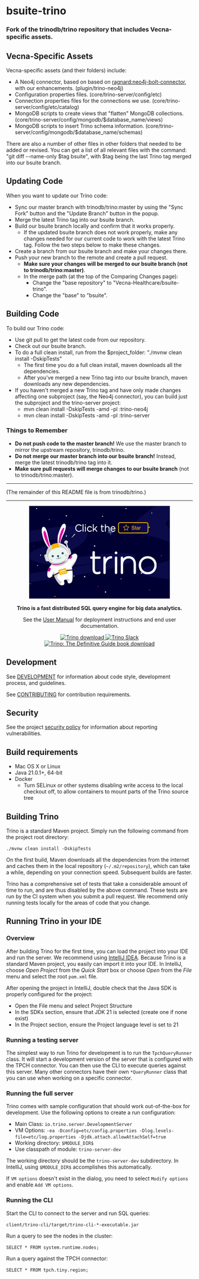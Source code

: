 # bsuite-trino
### Fork of the trinodb/trino repository that includes Vecna-specific assets.

## Vecna-Specific Assets
Vecna-specific assets (and their folders) include:
- A Neo4j connector, based on based on <a href="https://github.com/trinodb/trino/pull/19154">ragnard:neo4j-bolt-connector</a>, with our enhancements. (plugin/trino-neo4j)
- Configuration properties files. (core/trino-server/config/etc)
- Connection properties files for the connections we use. (core/trino-server/config/etc/catalog)
- MongoDB scripts to create views that "flatten" MongoDB collections. (core/trino-server/config/mongodb/$database_name/views)
- MongoDB scripts to insert Trino schema information. (core/trino-server/config/mongodb/$database_name/schemas)

There are also a number of other files in other folders that needed to be added or revised. You can get a list of all relevant files with the command: "git diff --name-only $tag bsuite", with $tag being the last Trino tag merged into our bsuite branch.
  
## Updating Code
When you want to update our Trino code:
- Sync our master branch with trinodb/trino:master by using the "Sync Fork" button and the "Update Branch" button in the popup.
- Merge the latest Trino tag into our bsuite branch.
- Build our bsuite branch locally and confirm that it works properly.
  - If the updated bsuite branch does not work properly, make any changes needed for our current code to work with the latest Trino tag. Follow the two steps below to make these changes.
- Create a branch from our bsuite branch and make your changes there.
- Push your new branch to the remote and create a pull request.
  - <b>Make sure your changes will be merged to our bsuite branch (not to trinodb/trino:master)</b>.
  - In the merge path (at the top of the Comparing Changes page):
    - Change the "base repository" to "Vecna-Healthcare/bsuite-trino".
    - Change the "base" to "bsuite".

## Building Code
To build our Trino code:
- Use git pull to get the latest code from our repository.
- Check out our bsuite branch.
- To do a full clean install, run from the $project_folder: "./mvnw clean install -DskipTests"
  - The first time you do a full clean install, maven downloads all the dependencies.
  - After you've merged a new Trino tag into our bsuite branch, maven downloads any new dependencies.
- If you haven't merged a new Trino tag and have only made changes affecting one subproject (say, the Neo4j connector), you can build just the subproject and the trino-server project:
  - mvn clean install -DskipTests -amd -pl :trino-neo4j
  - mvn clean install -DskipTests -amd -pl :trino-server

### Things to Remember
- <b>Do not push code to the master branch!</b> We use the master branch to mirror the upstream repository, trinodb/trino.
- <b>Do not merge our master branch into our bsuite branch!</b> Instead, merge the latest trinodb/trino tag into it. 
- <b>Make sure pull requests will merge changes to our bsuite branch</b> (not to trinodb/trino:master).

___
(The remainder of this README file is from trinodb/trino.)
___
<p align="center">
    <a href="https://trino.io/"><img alt="Trino Logo" src=".github/homepage.png" /></a>
</p>
<p align="center">
    <b>Trino is a fast distributed SQL query engine for big data analytics.</b>
</p>
<p align="center">
    See the <a href="https://trino.io/docs/current/">User Manual</a> for deployment instructions and end user documentation.
</p>
<p align="center">
   <a href="https://trino.io/download.html">
       <img src="https://img.shields.io/maven-central/v/io.trino/trino-server.svg?label=Trino" alt="Trino download" />
   </a>
   <a href="https://trino.io/slack.html">
       <img src="https://img.shields.io/static/v1?logo=slack&logoColor=959DA5&label=Slack&labelColor=333a41&message=join%20conversation&color=3AC358" alt="Trino Slack" />
   </a>
   <a href="https://trino.io/trino-the-definitive-guide.html">
       <img src="https://img.shields.io/badge/Trino%3A%20The%20Definitive%20Guide-download-brightgreen" alt="Trino: The Definitive Guide book download" />
   </a>
</p>

## Development

See [DEVELOPMENT](.github/DEVELOPMENT.md) for information about code style,
development process, and guidelines.

See [CONTRIBUTING](.github/CONTRIBUTING.md) for contribution requirements.

## Security

See the project [security policy](.github/SECURITY.md) for
information about reporting vulnerabilities.

## Build requirements

* Mac OS X or Linux
* Java 21.0.1+, 64-bit
* Docker
  * Turn SELinux or other systems disabling write access to the local checkout
    off, to allow containers to mount parts of the Trino source tree

## Building Trino

Trino is a standard Maven project. Simply run the following command from the
project root directory:

    ./mvnw clean install -DskipTests

On the first build, Maven downloads all the dependencies from the internet
and caches them in the local repository (`~/.m2/repository`), which can take a
while, depending on your connection speed. Subsequent builds are faster.

Trino has a comprehensive set of tests that take a considerable amount of time
to run, and are thus disabled by the above command. These tests are run by the
CI system when you submit a pull request. We recommend only running tests
locally for the areas of code that you change.

## Running Trino in your IDE

### Overview

After building Trino for the first time, you can load the project into your IDE
and run the server.  We recommend using
[IntelliJ IDEA](http://www.jetbrains.com/idea/). Because Trino is a standard
Maven project, you easily can import it into your IDE.  In IntelliJ, choose
*Open Project* from the *Quick Start* box or choose *Open*
from the *File* menu and select the root `pom.xml` file.

After opening the project in IntelliJ, double check that the Java SDK is
properly configured for the project:

* Open the File menu and select Project Structure
* In the SDKs section, ensure that JDK 21 is selected (create one if none exist)
* In the Project section, ensure the Project language level is set to 21

### Running a testing server

The simplest way to run Trino for development is to run the `TpchQueryRunner`
class. It will start a development version of the server that is configured with
the TPCH connector. You can then use the CLI to execute queries against this
server. Many other connectors have their own `*QueryRunner` class that you can
use when working on a specific connector.

### Running the full server

Trino comes with sample configuration that should work out-of-the-box for
development. Use the following options to create a run configuration:

* Main Class: `io.trino.server.DevelopmentServer`
* VM Options: `-ea -Dconfig=etc/config.properties -Dlog.levels-file=etc/log.properties -Djdk.attach.allowAttachSelf=true`
* Working directory: `$MODULE_DIR$`
* Use classpath of module: `trino-server-dev`

The working directory should be the `trino-server-dev` subdirectory. In
IntelliJ, using `$MODULE_DIR$` accomplishes this automatically.

If `VM options` doesn't exist in the dialog, you need to select `Modify options`
and enable `Add VM options`.

### Running the CLI

Start the CLI to connect to the server and run SQL queries:

    client/trino-cli/target/trino-cli-*-executable.jar

Run a query to see the nodes in the cluster:

    SELECT * FROM system.runtime.nodes;

Run a query against the TPCH connector:

    SELECT * FROM tpch.tiny.region;
